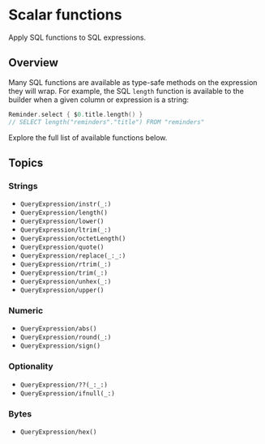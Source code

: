 # Scalar functions

Apply SQL functions to SQL expressions.

## Overview

Many SQL functions are available as type-safe methods on the expression they will wrap. For example,
the SQL `length` function is available to the builder when a given column or expression is a string:

```swift
Reminder.select { $0.title.length() }
// SELECT length("reminders"."title") FROM "reminders"
```

Explore the full list of available functions below.

## Topics

### Strings

- ``QueryExpression/instr(_:)``
- ``QueryExpression/length()``
- ``QueryExpression/lower()``
- ``QueryExpression/ltrim(_:)``
- ``QueryExpression/octetLength()``
- ``QueryExpression/quote()``
- ``QueryExpression/replace(_:_:)``
- ``QueryExpression/rtrim(_:)``
- ``QueryExpression/trim(_:)``
- ``QueryExpression/unhex(_:)``
- ``QueryExpression/upper()``

### Numeric

- ``QueryExpression/abs()``
- ``QueryExpression/round(_:)``
- ``QueryExpression/sign()``

### Optionality

- ``QueryExpression/??(_:_:)``
- ``QueryExpression/ifnull(_:)``

### Bytes

- ``QueryExpression/hex()``
